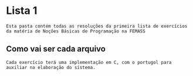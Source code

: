 # Lista 1

    Esta pasta contém todas as resoluções da primeira lista de exercícios da matéria de Noções Básicas de Programação na FEMASS


## Como vai ser cada arquivo

    Cada exercício terá uma implementação em C, com o portugol para auxiliar na elaboração do sistema.

